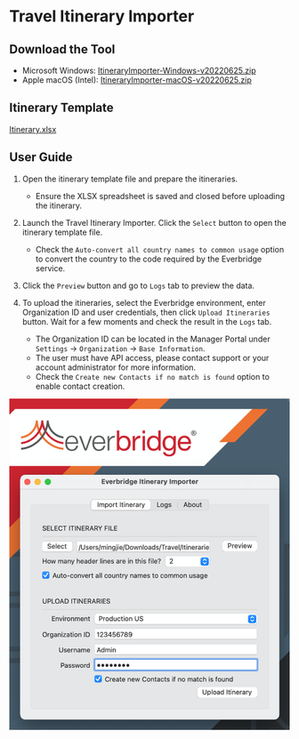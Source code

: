 # Travel Itinerary Importer

## Download the Tool

- Microsoft Windows: [ItineraryImporter-Windows-v20220625.zip](https://github.com/Everbridge/Travel-Itinerary-Importer/releases/download/rel-20220625/ItineraryImporter-Windows-v20220625.zip)
- Apple macOS (Intel): [ItineraryImporter-macOS-v20220625.zip](https://github.com/Everbridge/Travel-Itinerary-Importer/releases/download/rel-20220625/ItineraryImporter-macOS-v20220625.zip)

## Itinerary Template

[Itinerary.xlsx](https://github.com/Everbridge/Travel-Itinerary-Importer/releases/download/rel-20220625/Itinerary.xlsx)

## User Guide

1. Open the itinerary template file and prepare the itineraries.

   - Ensure the XLSX spreadsheet is saved and closed before uploading the itinerary.

2. Launch the Travel Itinerary Importer. Click the `Select` button to open the itinerary template file.

   - Check the `Auto-convert all country names to common usage` option to convert the country to the code required by the Everbridge service.

3. Click the `Preview` button and go to `Logs` tab to preview the data.

4. To upload the itineraries, select the Everbridge environment, enter Organization ID and user credentials, then click `Upload Itineraries` button. Wait for a few moments and check the result in the `Logs` tab.

   - The Organization ID can be located in the Manager Portal under `Settings` &rarr; `Organization` &rarr; `Base Information`.
   - The user must have API access, please contact support or your account administrator for more information.
   - Check the `Create new Contacts if no match is found` option to enable contact creation.

![ItineraryImporter](./image/ItineraryImporter.png)
